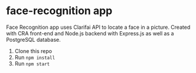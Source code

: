 # face-recognition app

Face Recognition app uses Clarifai API to locate a face in a picture. Created with CRA front-end and Node.js backend with Express.js as well as a PostgreSQL database.

1. Clone this repo
2. Run `npm install`
3. Run `npm start`
